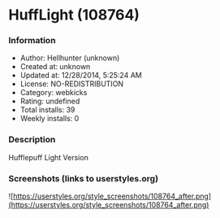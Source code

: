 # HuffLight (108764)

### Information
- Author: Hellhunter (unknown)
- Created at: unknown
- Updated at: 12/28/2014, 5:25:24 AM
- License: NO-REDISTRIBUTION
- Category: webkicks
- Rating: undefined
- Total installs: 39
- Weekly installs: 0


### Description
Hufflepuff Light Version


### Screenshots (links to userstyles.org)
![https://userstyles.org/style_screenshots/108764_after.png](https://userstyles.org/style_screenshots/108764_after.png)


